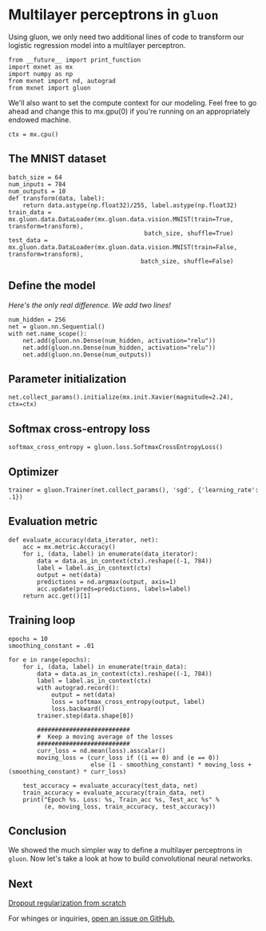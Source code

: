 # Multilayer perceptrons in ``gluon``

Using gluon, we only need two additional lines of code to transform our logistic regression model into a multilayer perceptron.

```{.python .input  n=1}
from __future__ import print_function
import mxnet as mx
import numpy as np
from mxnet import nd, autograd
from mxnet import gluon
```

We'll also want to set the compute context for our modeling. Feel free to go ahead and change this to mx.gpu(0) if you're running on an appropriately endowed machine.

```{.python .input  n=2}
ctx = mx.cpu()
```

## The MNIST dataset

```{.python .input  n=3}
batch_size = 64
num_inputs = 784
num_outputs = 10
def transform(data, label):
    return data.astype(np.float32)/255, label.astype(np.float32)
train_data = mx.gluon.data.DataLoader(mx.gluon.data.vision.MNIST(train=True, transform=transform),
                                      batch_size, shuffle=True)
test_data = mx.gluon.data.DataLoader(mx.gluon.data.vision.MNIST(train=False, transform=transform),
                                     batch_size, shuffle=False)
```

## Define the model

*Here's the only real difference. We add two lines!*

```{.python .input  n=4}
num_hidden = 256
net = gluon.nn.Sequential()
with net.name_scope():
    net.add(gluon.nn.Dense(num_hidden, activation="relu"))
    net.add(gluon.nn.Dense(num_hidden, activation="relu"))
    net.add(gluon.nn.Dense(num_outputs))
```

## Parameter initialization

```{.python .input  n=5}
net.collect_params().initialize(mx.init.Xavier(magnitude=2.24), ctx=ctx)
```

## Softmax cross-entropy loss

```{.python .input  n=6}
softmax_cross_entropy = gluon.loss.SoftmaxCrossEntropyLoss()
```

## Optimizer

```{.python .input  n=7}
trainer = gluon.Trainer(net.collect_params(), 'sgd', {'learning_rate': .1})
```

## Evaluation metric

```{.python .input  n=8}
def evaluate_accuracy(data_iterator, net):
    acc = mx.metric.Accuracy()
    for i, (data, label) in enumerate(data_iterator):
        data = data.as_in_context(ctx).reshape((-1, 784))
        label = label.as_in_context(ctx)
        output = net(data)
        predictions = nd.argmax(output, axis=1)
        acc.update(preds=predictions, labels=label)
    return acc.get()[1]
```

## Training loop

```{.python .input  n=9}
epochs = 10
smoothing_constant = .01

for e in range(epochs):
    for i, (data, label) in enumerate(train_data):
        data = data.as_in_context(ctx).reshape((-1, 784))
        label = label.as_in_context(ctx)
        with autograd.record():
            output = net(data)
            loss = softmax_cross_entropy(output, label)
            loss.backward()
        trainer.step(data.shape[0])

        ##########################
        #  Keep a moving average of the losses
        ##########################
        curr_loss = nd.mean(loss).asscalar()
        moving_loss = (curr_loss if ((i == 0) and (e == 0)) 
                       else (1 - smoothing_constant) * moving_loss + (smoothing_constant) * curr_loss)

    test_accuracy = evaluate_accuracy(test_data, net)
    train_accuracy = evaluate_accuracy(train_data, net)
    print("Epoch %s. Loss: %s, Train_acc %s, Test_acc %s" %
          (e, moving_loss, train_accuracy, test_accuracy))
```

## Conclusion

We showed the much simpler way to define a multilayer perceptrons in ``gluon``. Now let's take a look at how to build convolutional neural networks.

## Next
[Dropout regularization from scratch](../chapter03_deep-neural-networks/mlp-dropout-scratch.ipynb)

For whinges or inquiries, [open an issue on  GitHub.](https://github.com/zackchase/mxnet-the-straight-dope)
